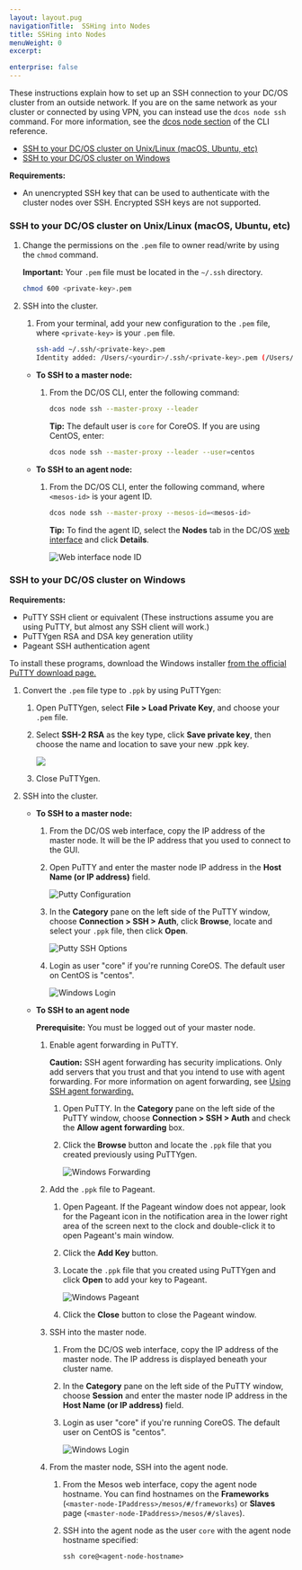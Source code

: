 ```yaml
---
layout: layout.pug
navigationTitle:  SSHing into Nodes
title: SSHing into Nodes
menuWeight: 0
excerpt:

enterprise: false
---
```


<!-- This source repo for this topic is https://github.com/dcos/dcos-docs -->


These instructions explain how to set up an SSH connection to your DC/OS cluster from an outside network. If you are on the same network as your cluster or connected by using VPN, you can instead use the `dcos node ssh` command. For more information, see the [dcos node section][1] of the CLI reference.

*   [SSH to your DC/OS cluster on Unix/Linux (macOS, Ubuntu, etc)][2]
*   [SSH to your DC/OS cluster on Windows][3]

**Requirements:**

*   An unencrypted SSH key that can be used to authenticate with the cluster nodes over SSH. Encrypted SSH keys are not supported.

### <a name="unix"></a>SSH to your DC/OS cluster on Unix/Linux (macOS, Ubuntu, etc)

1.  Change the permissions on the `.pem` file to owner read/write by using the `chmod` command.

    **Important:** Your `.pem` file must be located in the `~/.ssh` directory.

    ```bash
    chmod 600 <private-key>.pem
    ```

2.  SSH into the cluster.

    1.  From your terminal, add your new configuration to the `.pem` file, where `<private-key>` is your `.pem` file.

        ```bash
        ssh-add ~/.ssh/<private-key>.pem
        Identity added: /Users/<yourdir>/.ssh/<private-key>.pem (/Users/<yourdir>/.ssh/<private-key>.pem)
        ```

    *   **To SSH to a master node:**

        1.  From the DC/OS CLI, enter the following command:

            ```bash
            dcos node ssh --master-proxy --leader
            ```

            **Tip:** The default user is `core` for CoreOS. If you are using CentOS, enter:

            ```bash
            dcos node ssh --master-proxy --leader --user=centos
            ```

    *   **To SSH to an agent node:**

        1.  From the DC/OS CLI, enter the following command, where `<mesos-id>` is your agent ID.

            ```bash
            dcos node ssh --master-proxy --mesos-id=<mesos-id>
            ```

            **Tip:** To find the agent ID, select the **Nodes** tab in the DC/OS [web interface](/1.11/gui/) and click **Details**.

            ![Web interface node ID](/1.11/img/ssh-node-id.png)


### <a name="windows"></a>SSH to your DC/OS cluster on Windows

**Requirements:**

*   PuTTY SSH client or equivalent (These instructions assume you are using PuTTY, but almost any SSH client will work.)
*   PuTTYgen RSA and DSA key generation utility
*   Pageant SSH authentication agent

To install these programs, download the Windows installer <a href="http://www.chiark.greenend.org.uk/~sgtatham/putty/download.html" target="_blank">from the official PuTTY download page.</a>

1.  Convert the `.pem` file type to `.ppk` by using PuTTYgen:

    1.  Open PuTTYgen, select **File > Load Private Key**, and choose your `.pem` file.

    2.  Select **SSH-2 RSA** as the key type, click **Save private key**, then choose the name and location to save your new .ppk key.

        ![](/1.11/img/windowsputtykey.png)

    3.  Close PuTTYgen.

2.  SSH into the cluster.

    *   **To SSH to a master node:**

        1.  From the DC/OS web interface, copy the IP address of the master node. It will be the IP address that you used to connect to the GUI.

        2.  Open PuTTY and enter the master node IP address in the **Host Name (or IP address)** field.

            ![Putty Configuration](/1.11/img/windowsputtybasic.png)

        3.  In the **Category** pane on the left side of the PuTTY window, choose **Connection > SSH > Auth**, click **Browse**, locate and select your `.ppk` file, then click **Open**.

            ![Putty SSH Options](/1.11/img/windowsputtysshopt.png)

        4.  Login as user "core" if you're running CoreOS. The default user on CentOS is "centos".

            ![Windows Login](/1.11/img/windowscore.png)

    *   **To SSH to an agent node**

        **Prerequisite:** You must be logged out of your master node.

        1.  Enable agent forwarding in PuTTY.

            **Caution:** SSH agent forwarding has security implications. Only add servers that you trust and that you intend to use with agent forwarding. For more information on agent forwarding, see <a href="https://developer.github.com/guides/using-ssh-agent-forwarding/" target="_blank">Using SSH agent forwarding.</a>

            1.  Open PuTTY. In the **Category** pane on the left side of the PuTTY window, choose **Connection > SSH > Auth** and check the **Allow agent forwarding** box.

            2.  Click the **Browse** button and locate the `.ppk` file that you created previously using PuTTYgen.

                ![Windows Forwarding](/1.11/img/windowsforwarding.png)

        2.  Add the `.ppk` file to Pageant.

            1.  Open Pageant. If the Pageant window does not appear, look for the Pageant icon in the notification area in the lower right area of the screen next to the clock and double-click it to open Pageant's main window.

            2.  Click the **Add Key** button.

            3.  Locate the `.ppk` file that you created using PuTTYgen and click **Open** to add your key to Pageant.

                ![Windows Pageant](/1.11/img/windowspageant.png)

            4.  Click the **Close** button to close the Pageant window.

        3.  SSH into the master node.

            1.  From the DC/OS web interface, copy the IP address of the master node. The IP address is displayed beneath your cluster name.

            2.  In the **Category** pane on the left side of the PuTTY window, choose **Session** and enter the master node IP address in the **Host Name (or IP address)** field.

            4.  Login as user "core" if you're running CoreOS. The default user on CentOS is "centos".

                ![Windows Login](/1.11/img/windowscore.png)

        4.  From the master node, SSH into the agent node.

            1.  From the Mesos web interface, copy the agent node hostname. You can find hostnames on the **Frameworks** (`<master-node-IPaddress>/mesos/#/frameworks`) or **Slaves** page (`<master-node-IPaddress>/mesos/#/slaves`).

            2.  SSH into the agent node as the user `core` with the agent node hostname specified:

                    ssh core@<agent-node-hostname>

 [1]: /1.11/cli/command-reference/
 [2]: #unix
 [3]: #windows
 [4]: /1.11/installing/oss/cloud/aws/


